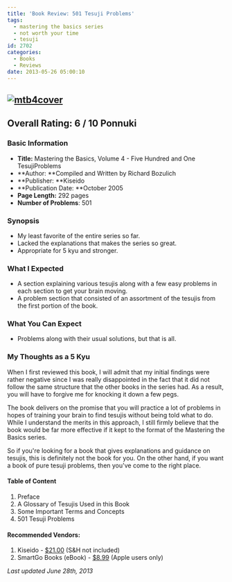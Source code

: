 ```yaml
---
title: 'Book Review: 501 Tesuji Problems'
tags:
  - mastering the basics series
  - not worth your time
  - tesuji
id: 2702
categories:
  - Books
  - Reviews
date: 2013-05-26 05:00:10
---
```


## [![mtb4cover](http://www.bengozen.com/wp-content/uploads/2013/05/mtb4cover.jpg)](http://www.bengozen.com/wp-content/uploads/2013/05/mtb4cover.jpg)

## Overall Rating: 6 / 10 Ponnuki

### Basic Information

*   **Title:** Mastering the Basics, Volume 4 - Five Hundred and One TesujiProblems
*   **Author: **Compiled and Written by Richard Bozulich
*   **Publisher: **Kiseido
*   **Publication Date: **October 2005
*   **Page Length:** 292 pages
*   **Number of Problems**: 501

### Synopsis

*   My least favorite of the entire series so far.
*   Lacked the explanations that makes the series so great.
*   Appropriate for 5 kyu and stronger.
<!--more-->

### What I Expected

*   A section explaining various tesujis along with a few easy problems in each section to get your brain moving.
*   A problem section that consisted of an assortment of the tesujis from the first portion of the book.

### What You Can Expect

*   <span style="line-height: 13px;">Problems along with their usual solutions, but that is all.</span>

### My Thoughts as a 5 Kyu

When I first reviewed this book, I will admit that my initial findings were rather negative since I was really disappointed in the fact that it did not follow the same structure that the other books in the series had. As a result, you will have to forgive me for knocking it down a few pegs.

The book delivers on the promise that you will practice a lot of problems in hopes of training your brain to find tesujis without being told what to do. While I understand the merits in this approach, I still firmly believe that the book would be far more effective if it kept to the format of the Mastering the Basics series.

So if you're looking for a book that gives explanations and guidance on tesujis, this is definitely not the book for you. On the other hand, if you want a book of pure tesuji problems, then you've come to the right place.

#### Table of Content

1.  Preface
2.  A Glossary of Tesujis Used in this Book
3.  Some Important Terms and Concepts
4.  501 Tesuji Problems

#### Recommended Vendors:

1.  Kiseido - [$21.00](http://www.kiseido.com/go_books.htm "Kiseido Order Form") (S&amp;H not included)
2.  SmartGo Books (eBook) - [$8.99](http://www.smartgo.com/booksbycategory.htm) (Apple users only)

_Last updated June 28th, 2013_